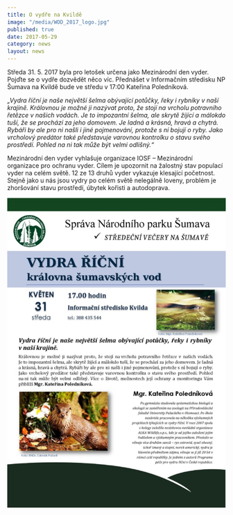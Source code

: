 ```yaml
---
title: O vydře na Kvildě
image: "/media/WOD_2017_logo.jpg"
published: true
date: 2017-05-29
category: news
layout: news
---
```

Středa 31. 5. 2017 byla pro letošek určena jako Mezinárodní den vyder.
Pojďte se o vydře dozvědět něco víc. Přednášet v Informačním středisku
NP Šumava na Kvildě bude ve středu v 17:00 Kateřina Poledníková.

*„Vydra říční je naše největší šelma obývající potůčky, řeky i rybníky
v naší krajině. Královnou je možné ji nazývat proto, že stojí na vrcholu
potravního řetězce v našich vodách. Je to impozantní šelma, ale skrytě
žijící a málokdo tuší, že se prochází za jeho domovem. Je ladná
a krásná, hravá a chytrá. Rybáři by ale pro ni našli i jiné pojmenování,
protože s ní bojují o ryby. Jako vrcholový predátor také představuje
varovnou kontrolku o stavu svého prostředí. Pohled na ni tak může být
velmi odlišný.“*

Mezinárodní den vyder vyhlašuje organizace IOSF – Mezinárodní organizace
pro ochranu vyder. Cílem je upozornit na žalostný stav populací vyder na
celém světě. 12 ze 13 druhů vyder vykazuje klesající početnost. Stejně
jako u nás jsou vydry po celém světě nelegálně loveny, problém je
zhoršování stavu prostředí, úbytek kořisti a autodoprava.

![](/media/vydra_Kvilda_pozvanka_610.jpg)
